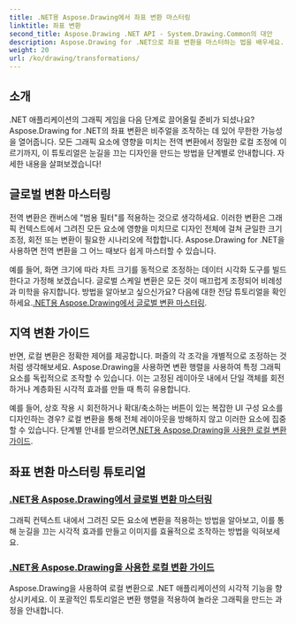 ```yaml
---
title: .NET용 Aspose.Drawing에서 좌표 변환 마스터링
linktitle: 좌표 변환
second_title: Aspose.Drawing .NET API - System.Drawing.Common의 대안
description: Aspose.Drawing for .NET으로 좌표 변환을 마스터하는 법을 배우세요. 시각적 우수성을 위해 전역 및 지역 변환을 구현하는 방법을 알아보세요.
weight: 20
url: /ko/drawing/transformations/
---
```

## 소개

.NET 애플리케이션의 그래픽 게임을 다음 단계로 끌어올릴 준비가 되셨나요? Aspose.Drawing for .NET의 좌표 변환은 비주얼을 조작하는 데 있어 무한한 가능성을 열어줍니다. 모든 그래픽 요소에 영향을 미치는 전역 변환에서 정밀한 로컬 조정에 이르기까지, 이 튜토리얼은 눈길을 끄는 디자인을 만드는 방법을 단계별로 안내합니다. 자세한 내용을 살펴보겠습니다!

## 글로벌 변환 마스터링

전역 변환은 캔버스에 "범용 필터"를 적용하는 것으로 생각하세요. 이러한 변환은 그래픽 컨텍스트에서 그려진 모든 요소에 영향을 미치므로 디자인 전체에 걸쳐 균일한 크기 조정, 회전 또는 변환이 필요한 시나리오에 적합합니다. Aspose.Drawing for .NET을 사용하면 전역 변환을 그 어느 때보다 쉽게 마스터할 수 있습니다.

예를 들어, 화면 크기에 따라 차트 크기를 동적으로 조정하는 데이터 시각화 도구를 빌드한다고 가정해 보겠습니다. 글로벌 스케일 변환은 모든 것이 매끄럽게 조정되어 비례성과 미학을 유지합니다. 방법을 알아보고 싶으신가요? 다음에 대한 전담 튜토리얼을 확인하세요.[.NET용 Aspose.Drawing에서 글로벌 변환 마스터링](./mastering-global-transformations/).

## 지역 변환 가이드

반면, 로컬 변환은 정확한 제어를 제공합니다. 퍼즐의 각 조각을 개별적으로 조정하는 것처럼 생각해보세요. Aspose.Drawing을 사용하면 변환 행렬을 사용하여 특정 그래픽 요소를 독립적으로 조작할 수 있습니다. 이는 고정된 레이아웃 내에서 단일 객체를 회전하거나 계층화된 시각적 효과를 만들 때 특히 유용합니다.

 예를 들어, 상호 작용 시 회전하거나 확대/축소하는 버튼이 있는 복잡한 UI 구성 요소를 디자인하는 경우? 로컬 변환을 통해 전체 레이아웃을 방해하지 않고 이러한 요소에 집중할 수 있습니다. 단계별 안내를 받으려면[.NET용 Aspose.Drawing을 사용한 로컬 변환 가이드](./guide-to-local-transformation/).

## 좌표 변환 마스터링 튜토리얼
### [.NET용 Aspose.Drawing에서 글로벌 변환 마스터링](./mastering-global-transformations/)
그래픽 컨텍스트 내에서 그려진 모든 요소에 변환을 적용하는 방법을 알아보고, 이를 통해 눈길을 끄는 시각적 효과를 만들고 이미지를 효율적으로 조작하는 방법을 익혀보세요.
### [.NET용 Aspose.Drawing을 사용한 로컬 변환 가이드](./guide-to-local-transformation/)
Aspose.Drawing을 사용하여 로컬 변환으로 .NET 애플리케이션의 시각적 기능을 향상시키세요. 이 포괄적인 튜토리얼은 변환 행렬을 적용하여 놀라운 그래픽을 만드는 과정을 안내합니다.